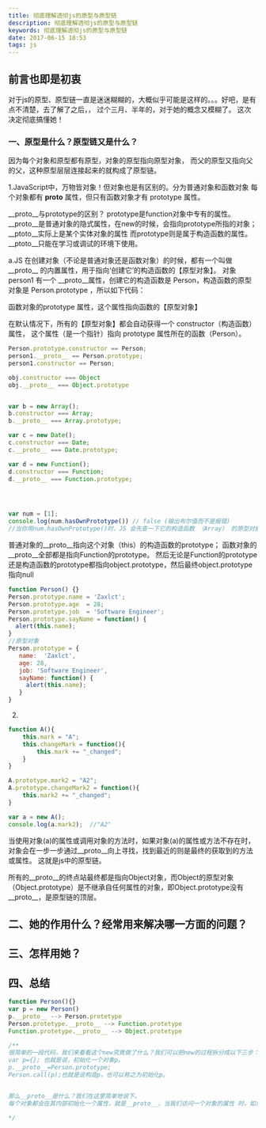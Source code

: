 ```yaml
---
title: 彻底理解透彻js的原型与原型链
description: 彻底理解透彻js的原型与原型链
keywords: 彻底理解透彻js的原型与原型链
date: 2017-06-15 18:53
tags: js
---
```

## 前言也即是初衷
对于js的原型、原型链一直是迷迷糊糊的，大概似乎可能是这样的。。。好吧，是有点不清楚，去了解了之后，，
过个三月、半年的，对于她的概念又模糊了。
这次决定彻底搞懂她！

### 一、原型是什么？原型链又是什么？
因为每个对象和原型都有原型，对象的原型指向原型对象，
而父的原型又指向父的父，这种原型层层连接起来的就构成了原型链。

1.JavaScript中，万物皆对象！但对象也是有区别的。分为普通对象和函数对象
每个对象都有 __proto__ 属性，但只有函数对象才有 prototype 属性。

__proto__与prototype的区别？
prototype是function对象中专有的属性。 
__proto__是普通对象的隐式属性，在new的时候，会指向prototype所指的对象； 
__ptoto__实际上是某个实体对象的属性
而prototype则是属于构造函数的属性。
__ptoto__只能在学习或调试的环境下使用。


a.JS 在创建对象（不论是普通对象还是函数对象）的时候，都有一个叫做__proto__ 的内置属性，用于指向‘创建它’的构造函数的【原型对象】。
对象 person1 有一个 __proto__属性，创建它的构造函数是 Person，构造函数的原型对象是 Person.prototype ，所以如下代码：

函数对象的prototype 属性，这个属性指向函数的【原型对象】

在默认情况下，所有的【原型对象】都会自动获得一个 constructor（构造函数）属性，
这个属性（是一个指针）指向 prototype 属性所在的函数（Person）。

```javascript
Person.prototype.constructor == Person;
person1.__proto__ == Person.prototype;
person1.constructor == Person;

obj.constructor === Object
obj.__proto__ === Object.prototype


var b = new Array();
b.constructor === Array;
b.__proto__ === Array.prototype;

var c = new Date(); 
c.constructor === Date;
c.__proto__ === Date.prototype;

var d = new Function();
d.constructor === Function;
d.__proto__ === Function.prototype;




var num = [1];
console.log(num.hasOwnPrototype()) // false (输出布尔值而不是报错)
//当你用num.hasOwnPrototype()时，JS 会先查一下它的构造函数 （Array） 的原型对象 Array.prototype 有没有有hasOwnPrototype()方法，没查到的话继续查一下 Array.prototype 的原型对象 Array.prototype.__proto__有没有这个方法。
```
普通对象的__proto__指向这个对象（this）的构造函数的prototype；
函数对象的__proto__全部都是指向Function的prototype。
然后无论是Function的prototype还是构造函数的prototype都指向object.prototype，然后最终object.prototype指向null


```javascript
function Person() {}
Person.prototype.name = 'Zaxlct';
Person.prototype.age  = 28;
Person.protetype.job  = 'Software Engineer';
Person.prototype.sayName = function() {
  alert(this.name);
}
//原型对象
Person.prototype = {
   name:  'Zaxlct',
   age: 28,
   job: 'Software Engineer',
   sayName: function() {
     alert(this.name);
   }
}
```

2.
```javascript
function A(){
    this.mark = "A";
    this.changeMark = function(){
        this.mark += "_changed";
    }
}

A.prototype.mark2 = "A2";
A.prototype.changeMark2 = function(){
    this.mark2 += "_changed";
}

var a = new A();
console.log(a.mark2);  //"A2"
```
当使用对象(a)的属性或调用对象的方法时，如果对象(a)的属性或方法不存在时，对象会在一步一步通过__proto__向上寻找，找到最近的则是最终的获取到的方法或属性。
这就是js中的原型链。

所有的__proto__的终点站最终都是指向Object对象，而Object的原型对象（Object.prototype）是不继承自任何属性的对象，即Object.prototype没有__proto__，是原型链的顶层。

## 二、她的作用什么？经常用来解决哪一方面的问题？
## 三、怎样用她？
## 四、总结

```javascript
function Person(){}
var p = new Person()
p.__proto__ --> Person.protetype
Person.protetype.__proto__ --> Function.protetype
Function.protetype.__proto__ --> Object.protetype

/**
很简单的一段代码，我们来看看这个new究竟做了什么？我们可以把new的过程拆分成以下三步：
var p={}; 也就是说，初始化一个对象p。
p.__proto__=Person.prototype;
Person.call(p);也就是说构造p，也可以称之为初始化p。


那么__proto__是什么？我们在这里简单地说下。
每个对象都会在其内部初始化一个属性，就是__proto__，当我们访问一个对象的属性 时，如果这个对象内部不存在这个属性，那么他就会去__proto__里找这个属性，这个__proto__又会有自己的__proto__，于是就这样 一直找下去，也就是我们平时所说的原型链的概念。

*/

```